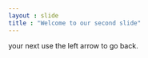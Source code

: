 ```yaml
---
layout : slide
title : "Welcome to our second slide"
---
```

your next
use the left arrow to go back.
